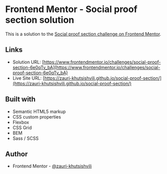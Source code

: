 # Frontend Mentor - Social proof section solution

This is a solution to the [Social proof section challenge on Frontend Mentor](https://www.frontendmentor.io/challenges/social-proof-section-6e0qTv_bA).

## Links

- Solution URL: [https://www.frontendmentor.io/challenges/social-proof-section-6e0qTv_bA](https://www.frontendmentor.io/challenges/social-proof-section-6e0qTv_bA)
- Live Site URL: [https://zauri-khutsishvili.github.io/social-proof-section/](https://zauri-khutsishvili.github.io/social-proof-section/)

## Built with

- Semantic HTML5 markup
- CSS custom properties
- Flexbox
- CSS Grid
- BEM
- Sass / SCSS

## Author

- Frontend Mentor - [@zauri-khutsishvili](https://www.frontendmentor.io/profile/zauri-khutsishvili)